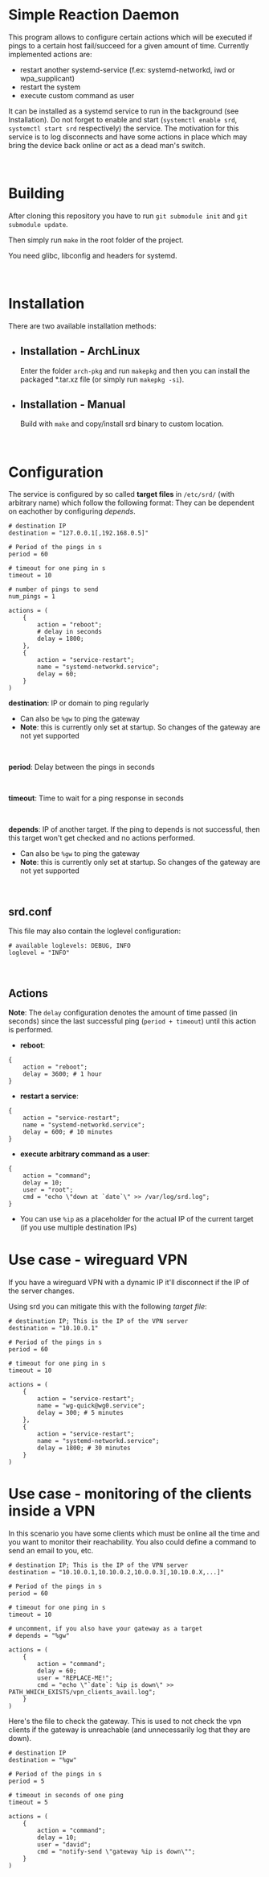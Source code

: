 # Simple Reaction Daemon

This program allows to configure certain actions which will be executed if pings to a certain host fail/succeed for a given amount of time. Currently implemented actions are:

* restart another systemd-service (f.ex: systemd-networkd, iwd or wpa_supplicant)
* restart the system
* execute custom command as user

It can be installed as a systemd service to run in the background (see Installation).
Do not forget to enable and start (`systemctl enable srd`, `systemctl start srd` respectively) the service. The motivation for this service is to log disconnects and have some actions in place which may bring the device back online or act as a dead man's switch.

<br />

# Building

After cloning this repository you have to run `git submodule init` and `git submodule update`.

Then simply run `make` in the root folder of the project.

You need glibc, libconfig and headers for systemd.

<br />

# Installation

There are two available installation methods:

* ## Installation - ArchLinux

    Enter the folder `arch-pkg` and run `makepkg` and then you can install the packaged \*.tar.xz file (or simply run `makepkg -si`).

* ## Installation - Manual

    Build with `make` and copy/install srd binary to custom location.

<br />

# Configuration

The service is configured by so called **target files** in `/etc/srd/` (with arbitrary name) which follow the following format:
They can be dependent on eachother by configuring *depends*.

```
# destination IP
destination = "127.0.0.1[,192.168.0.5]"

# Period of the pings in s
period = 60

# timeout for one ping in s
timeout = 10

# number of pings to send
num_pings = 1

actions = (
    {
        action = "reboot";
        # delay in seconds
        delay = 1800;
    },
    {
        action = "service-restart";
        name = "systemd-networkd.service";
        delay = 60;
    }
)

```

**destination**: IP or domain to ping regularly
    
* Can also be `%gw` to ping the gateway
* **Note**: this is currently only set at startup. So changes of the gateway are not yet supported

<br />

**period**: Delay between the pings in seconds

<br />

**timeout**: Time to wait for a ping response in seconds

<br />

**depends**: IP of another target. If the ping to depends is not successful, then this target won't get checked and no actions performed.

* Can also be `%gw` to ping the gateway
* **Note**: this is currently only set at startup. So changes of the gateway are not yet supported

<br />

## srd.conf
This file may also contain the loglevel configuration:
```
# available loglevels: DEBUG, INFO
loglevel = "INFO"
```

<br />

## Actions
**Note**: The `delay` configuration denotes the amount of time passed (in seconds) since the last successful ping (`period + timeout`) until this action is performed.

* **reboot**:

```
{
    action = "reboot";
    delay = 3600; # 1 hour
}
```

* **restart a service**:

```
{
    action = "service-restart";
    name = "systemd-networkd.service";
    delay = 600; # 10 minutes
}
```

* **execute arbitrary command as a user**:

```
{
    action = "command";
    delay = 10;
    user = "root";
    cmd = "echo \"down at `date`\" >> /var/log/srd.log";
}
```
* You can use `%ip` as a placeholder for the actual IP of the current target (if you use multiple destination IPs)


# Use case - wireguard VPN

If you have a wireguard VPN with a dynamic IP it'll disconnect if the IP of the server changes. 

Using srd you can mitigate this with the following *target file*:


```
# destination IP; This is the IP of the VPN server
destination = "10.10.0.1"

# Period of the pings in s
period = 60

# timeout for one ping in s
timeout = 10

actions = (
    {
        action = "service-restart";
        name = "wg-quick@wg0.service";
        delay = 300; # 5 minutes
    },
    {
        action = "service-restart";
        name = "systemd-networkd.service";
        delay = 1800; # 30 minutes
    }
)
```

# Use case - monitoring of the clients inside a VPN

In this scenario you have some clients which must be online all the time and you want to monitor their reachability.
You also could define a command to send an email to you, etc.

```
# destination IP; This is the IP of the VPN server
destination = "10.10.0.1,10.10.0.2,10.0.0.3[,10.10.0.X,...]"

# Period of the pings in s
period = 60

# timeout for one ping in s
timeout = 10

# uncomment, if you also have your gateway as a target
# depends = "%gw"

actions = ( 
    {   
        action = "command";
        delay = 60; 
        user = "REPLACE-ME!";
        cmd = "echo \"`date`: %ip is down\" >> PATH_WHICH_EXISTS/vpn_clients_avail.log";
    }
)

```

Here's the file to check the gateway. This is used to not check the vpn clients if the gateway is unreachable (and unnecessarily log that they are down).

```
# destination IP
destination = "%gw"

# Period of the pings in s
period = 5

# timeout in seconds of one ping
timeout = 5

actions = (
    {
        action = "command";
        delay = 10;
        user = "david";
        cmd = "notify-send \"gateway %ip is down\"";
    }
)
```
